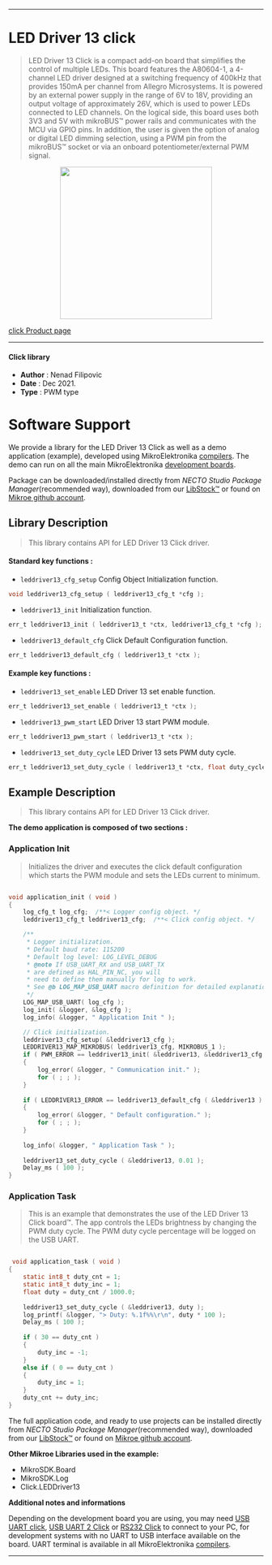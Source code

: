 
---
# LED Driver 13 click

> LED Driver 13 Click is a compact add-on board that simplifies the control of multiple LEDs. This board features the A80604-1, a 4-channel LED driver designed at a switching frequency of 400kHz that provides 150mA per channel from Allegro Microsystems. It is powered by an external power supply in the range of 6V to 18V, providing an output voltage of approximately 26V, which is used to power LEDs connected to LED channels. On the logical side, this board uses both 3V3 and 5V with mikroBUS™ power rails and communicates with the MCU via GPIO pins. In addition, the user is given the option of analog or digital LED dimming selection, using a PWM pin from the mikroBUS™ socket or via an onboard potentiometer/external PWM signal.

<p align="center">
  <img src="https://download.mikroe.com/images/click_for_ide/leddriver13_click.png" height=300px>
</p>

[click Product page](https://www.mikroe.com/led-driver-13-click)

---


#### Click library

- **Author**        : Nenad Filipovic
- **Date**          : Dec 2021.
- **Type**          : PWM type


# Software Support

We provide a library for the LED Driver 13 Click
as well as a demo application (example), developed using MikroElektronika
[compilers](https://www.mikroe.com/necto-studio).
The demo can run on all the main MikroElektronika [development boards](https://www.mikroe.com/development-boards).

Package can be downloaded/installed directly from *NECTO Studio Package Manager*(recommended way), downloaded from our [LibStock&trade;](https://libstock.mikroe.com) or found on [Mikroe github account](https://github.com/MikroElektronika/mikrosdk_click_v2/tree/master/clicks).

## Library Description

> This library contains API for LED Driver 13 Click driver.

#### Standard key functions :

- `leddriver13_cfg_setup` Config Object Initialization function.
```c
void leddriver13_cfg_setup ( leddriver13_cfg_t *cfg );
```

- `leddriver13_init` Initialization function.
```c
err_t leddriver13_init ( leddriver13_t *ctx, leddriver13_cfg_t *cfg );
```

- `leddriver13_default_cfg` Click Default Configuration function.
```c
err_t leddriver13_default_cfg ( leddriver13_t *ctx );
```

#### Example key functions :

- `leddriver13_set_enable` LED Driver 13 set enable function.
```c
err_t leddriver13_set_enable ( leddriver13_t *ctx );
```

- `leddriver13_pwm_start` LED Driver 13 start PWM module.
```c
err_t leddriver13_pwm_start ( leddriver13_t *ctx );
```

- `leddriver13_set_duty_cycle` LED Driver 13 sets PWM duty cycle.
```c
err_t leddriver13_set_duty_cycle ( leddriver13_t *ctx, float duty_cycle );
```

## Example Description

> This library contains API for LED Driver 13 Click driver.

**The demo application is composed of two sections :**

### Application Init

> Initializes the driver and executes the click default configuration which
> starts the PWM module and sets the LEDs current to minimum.

```c

void application_init ( void ) 
{
    log_cfg_t log_cfg;  /**< Logger config object. */
    leddriver13_cfg_t leddriver13_cfg;  /**< Click config object. */

    /** 
     * Logger initialization.
     * Default baud rate: 115200
     * Default log level: LOG_LEVEL_DEBUG
     * @note If USB_UART_RX and USB_UART_TX 
     * are defined as HAL_PIN_NC, you will 
     * need to define them manually for log to work. 
     * See @b LOG_MAP_USB_UART macro definition for detailed explanation.
     */
    LOG_MAP_USB_UART( log_cfg );
    log_init( &logger, &log_cfg );
    log_info( &logger, " Application Init " );

    // Click initialization.
    leddriver13_cfg_setup( &leddriver13_cfg );
    LEDDRIVER13_MAP_MIKROBUS( leddriver13_cfg, MIKROBUS_1 );
    if ( PWM_ERROR == leddriver13_init( &leddriver13, &leddriver13_cfg ) )
    {
        log_error( &logger, " Communication init." );
        for ( ; ; );
    }
    
    if ( LEDDRIVER13_ERROR == leddriver13_default_cfg ( &leddriver13 ) )
    {
        log_error( &logger, " Default configuration." );
        for ( ; ; );
    }
    
    log_info( &logger, " Application Task " );
    
    leddriver13_set_duty_cycle ( &leddriver13, 0.01 );
    Delay_ms ( 100 );
}

```

### Application Task

> This is an example that demonstrates the use of the LED Driver 13 Click board™.
> The app controls the LEDs brightness by changing the PWM duty cycle.
> The PWM duty cycle percentage will be logged on the USB UART.

```c

 void application_task ( void ) 
{
    static int8_t duty_cnt = 1;
    static int8_t duty_inc = 1;
    float duty = duty_cnt / 1000.0;
    
    leddriver13_set_duty_cycle ( &leddriver13, duty );
    log_printf( &logger, "> Duty: %.1f%%\r\n", duty * 100 );
    Delay_ms ( 100 );
    
    if ( 30 == duty_cnt ) 
    {
        duty_inc = -1;
    }
    else if ( 0 == duty_cnt ) 
    {
        duty_inc = 1;
    }
    duty_cnt += duty_inc;
} 

```


The full application code, and ready to use projects can be installed directly from *NECTO Studio Package Manager*(recommended way), downloaded from our [LibStock&trade;](https://libstock.mikroe.com) or found on [Mikroe github account](https://github.com/MikroElektronika/mikrosdk_click_v2/tree/master/clicks).

**Other Mikroe Libraries used in the example:**

- MikroSDK.Board
- MikroSDK.Log
- Click.LEDDriver13

**Additional notes and informations**

Depending on the development board you are using, you may need
[USB UART click](https://www.mikroe.com/usb-uart-click),
[USB UART 2 Click](https://www.mikroe.com/usb-uart-2-click) or
[RS232 Click](https://www.mikroe.com/rs232-click) to connect to your PC, for
development systems with no UART to USB interface available on the board. UART
terminal is available in all MikroElektronika
[compilers](https://shop.mikroe.com/compilers).

---
